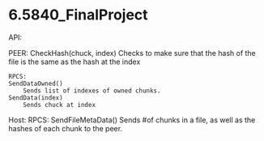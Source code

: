 # 6.5840_FinalProject

API:

PEER:
CheckHash(chuck, index)
    Checks to make sure that the hash of the file is the same as the hash at the index

    RPCS:
    SendDataOwned()
        Sends list of indexes of owned chunks.
    SendData(index)
        Sends chuck at index 

Host:
    RPCS:
    SendFileMetaData()
        Sends #of chunks in a file, as well as the hashes of each chunk to the peer.

    



